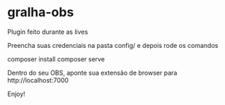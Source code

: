 # gralha-obs

Plugin feito durante as lives

Preencha suas credenciais na pasta config/ e depois rode os comandos

composer install
composer serve

Dentro do seu OBS, aponte sua extensão de browser para http://localhost:7000

Enjoy!
